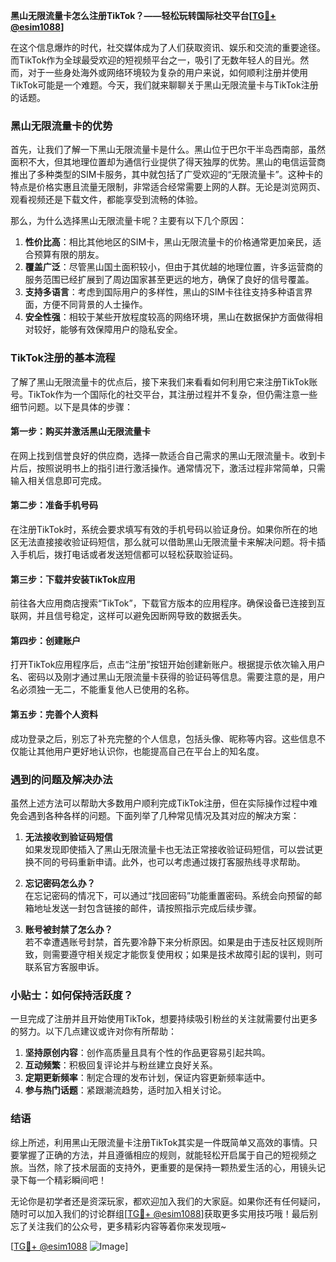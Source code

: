 **黑山无限流量卡怎么注册TikTok？——轻松玩转国际社交平台[[TG💪+ @esim1088](https://t.me/s/esim1088)]**

在这个信息爆炸的时代，社交媒体成为了人们获取资讯、娱乐和交流的重要途径。而TikTok作为全球最受欢迎的短视频平台之一，吸引了无数年轻人的目光。然而，对于一些身处海外或网络环境较为复杂的用户来说，如何顺利注册并使用TikTok可能是一个难题。今天，我们就来聊聊关于黑山无限流量卡与TikTok注册的话题。

### 黑山无限流量卡的优势

首先，让我们了解一下黑山无限流量卡是什么。黑山位于巴尔干半岛西南部，虽然面积不大，但其地理位置却为通信行业提供了得天独厚的优势。黑山的电信运营商推出了多种类型的SIM卡服务，其中就包括了广受欢迎的“无限流量卡”。这种卡的特点是价格实惠且流量无限制，非常适合经常需要上网的人群。无论是浏览网页、观看视频还是下载文件，都能享受到流畅的体验。

那么，为什么选择黑山无限流量卡呢？主要有以下几个原因：

1. **性价比高**：相比其他地区的SIM卡，黑山无限流量卡的价格通常更加亲民，适合预算有限的朋友。
2. **覆盖广泛**：尽管黑山国土面积较小，但由于其优越的地理位置，许多运营商的服务范围已经扩展到了周边国家甚至更远的地方，确保了良好的信号覆盖。
3. **支持多语言**：考虑到国际用户的多样性，黑山的SIM卡往往支持多种语言界面，方便不同背景的人士操作。
4. **安全性强**：相较于某些开放程度较高的网络环境，黑山在数据保护方面做得相对较好，能够有效保障用户的隐私安全。

### TikTok注册的基本流程

了解了黑山无限流量卡的优点后，接下来我们来看看如何利用它来注册TikTok账号。TikTok作为一个国际化的社交平台，其注册过程并不复杂，但仍需注意一些细节问题。以下是具体的步骤：

#### 第一步：购买并激活黑山无限流量卡

在网上找到信誉良好的供应商，选择一款适合自己需求的黑山无限流量卡。收到卡片后，按照说明书上的指引进行激活操作。通常情况下，激活过程非常简单，只需输入相关信息即可完成。

#### 第二步：准备手机号码

在注册TikTok时，系统会要求填写有效的手机号码以验证身份。如果你所在的地区无法直接接收验证码短信，那么就可以借助黑山无限流量卡来解决问题。将卡插入手机后，拨打电话或者发送短信都可以轻松获取验证码。

#### 第三步：下载并安装TikTok应用

前往各大应用商店搜索“TikTok”，下载官方版本的应用程序。确保设备已连接到互联网，并且信号稳定，这样可以避免因断网导致的数据丢失。

#### 第四步：创建账户

打开TikTok应用程序后，点击“注册”按钮开始创建新账户。根据提示依次输入用户名、密码以及刚才通过黑山无限流量卡获得的验证码等信息。需要注意的是，用户名必须独一无二，不能重复他人已使用的名称。

#### 第五步：完善个人资料

成功登录之后，别忘了补充完整的个人信息，包括头像、昵称等内容。这些信息不仅能让其他用户更好地认识你，也能提高自己在平台上的知名度。

### 遇到的问题及解决办法

虽然上述方法可以帮助大多数用户顺利完成TikTok注册，但在实际操作过程中难免会遇到各种各样的问题。下面列举了几种常见情况及其对应的解决方案：

1. **无法接收到验证码短信**  
   如果发现即使插入了黑山无限流量卡也无法正常接收验证码短信，可以尝试更换不同的号码重新申请。此外，也可以考虑通过拨打客服热线寻求帮助。

2. **忘记密码怎么办？**  
   在忘记密码的情况下，可以通过“找回密码”功能重置密码。系统会向预留的邮箱地址发送一封包含链接的邮件，请按照指示完成后续步骤。

3. **账号被封禁了怎么办？**  
   若不幸遭遇账号封禁，首先要冷静下来分析原因。如果是由于违反社区规则所致，则需要遵守相关规定才能恢复使用权；如果是技术故障引起的误判，则可联系官方客服申诉。

### 小贴士：如何保持活跃度？

一旦完成了注册并且开始使用TikTok，想要持续吸引粉丝的关注就需要付出更多的努力。以下几点建议或许对你有所帮助：

1. **坚持原创内容**：创作高质量且具有个性的作品更容易引起共鸣。
2. **互动频繁**：积极回复评论并与粉丝建立良好关系。
3. **定期更新频率**：制定合理的发布计划，保证内容更新频率适中。
4. **参与热门话题**：紧跟潮流趋势，适时加入相关讨论。

### 结语

综上所述，利用黑山无限流量卡注册TikTok其实是一件既简单又高效的事情。只要掌握了正确的方法，并且遵循相应的规则，就能轻松开启属于自己的短视频之旅。当然，除了技术层面的支持外，更重要的是保持一颗热爱生活的心，用镜头记录下每一个精彩瞬间吧！

无论你是初学者还是资深玩家，都欢迎加入我们的大家庭。如果你还有任何疑问，随时可以加入我们的讨论群组[[TG💪+ @esim1088](https://t.me/s/esim1088)]获取更多实用技巧哦！最后别忘了关注我们的公众号，更多精彩内容等着你来发现哦~

[[TG💪+ @esim1088](https://t.me/s/esim1088) ![Image](https://i.postimg.cc/4NQfJmqS/Snipaste-2025-05-13-00-14-12.png)]
